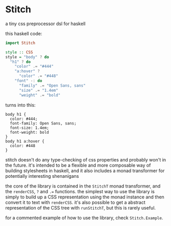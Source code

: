 # Stitch

a tiny css preprocessor dsl for haskell

this haskell code:
```haskell
import Stitch

style :: CSS
style = "body" ? do
  "h1" ? do
    "color" .= "#444"
    "a:hover" ?
      "color" .= "#448"
    "font" -: do
      "family" .= "Open Sans, sans"
      "size" .= "1.4em"
      "weight" .= "bold"
```

turns into this:
```
body h1 {
  color: #444;
  font-family: Open Sans, sans;
  font-size: 1.4em;
  font-weight: bold
}
body h1 a:hover {
  color: #448
}
```

stitch doesn't do any type-checking of css properties and probably won't in the future. it's intended to be a flexible and more composable way of building stylesheets in haskell, and it also includes a monad transformer for potentially interesting shenanigans

the core of the library is contained in the `StitchT` monad transformer, and the `renderCSS`, `?` and `.=` functions. the simplest way to use the library is simply to build up a CSS representation using the monad instance and then convert it to text with `renderCSS`. it's also possible to get a abstract representation of the CSS tree with `runStitchT`, but this is rarely useful.

for a commented example of how to use the library, check `Stitch.Example`.
